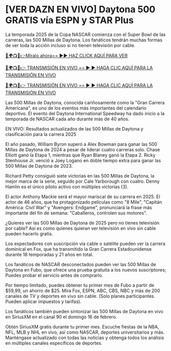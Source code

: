# [VER DAZN EN VIVO] Daytona 500 GRATIS vía ESPN y STAR Plus

La temporada 2025 de la Copa NASCAR comienza con el Super Bowl de las carreras, las 500 Millas de Daytona. Los fanáticos tendrán muchas formas de ver toda la acción incluso si no tienen televisión por cable.

[🔴🌍📺📱👉Míralo ahora== ►► HAZ CLICK AQUÍ PARA VER](https://tinyurl.com/3f57ttv2)

[🔴🌍📺📱👉 TRANSMISIÓN EN VIVO == ► ► HAGA CLIC AQUÍ PARA LA TRANSMISIÓN EN VIVO](https://tinyurl.com/3f57ttv2)

[🔴🌍📺📱👉 TRANSMISIÓN EN VIVO == ► ► HAGA CLIC AQUÍ PARA LA TRANSMISIÓN EN VIVO](https://tinyurl.com/3f57ttv2)

Las 500 Millas de Daytona, conocida cariñosamente como la "Gran Carrera Americana", es uno de los eventos más importantes del calendario deportivo. El evento del Daytona International Speedway ha dado inicio a la temporada de NASCAR cada año durante más de 40 años.

EN VIVO: Resultados actualizados de las 500 Millas de Daytona y clasificación para la carrera 2025

El año pasado, William Byron superó a Alex Bowman para ganar las 500 Millas de Daytona de 2024 a pesar de liderar cuatro carreras solo. Chase Elliott ganó la Etapa 1, mientras que Ryan Blaney ganó la Etapa 2. Ricky Stenhouse Jr. venció a Joey Logano en doble tiempo extra para ganar las 500 Millas de Daytona de 2023.

Richard Petty consiguió siete victorias en las 500 Millas de Daytona, la mejor marca de la serie, seguido por Cale Yarborough con cuatro. Denny Hamlin es el único piloto activo con múltiples victorias (3).

El actor Anthony Mackie será el mayor mariscal de su carrera en 2025. El actor de 46 años, que ha protagonizado películas como "8 Mile", "Capitán América: Civil War" y "Avengers: Endgame", pronunciará la frase más importante del fin de semana: "Caballeros, controlen sus motores".

¿Quieres ver las 500 Millas de Daytona de 2025 pero no tienes televisión por cable? Así es como quienes quieran ver televisión en vivo sin cable pueden hacerlo gratis.

Los espectadores con suscripción vía cable o satélite pueden ver la carrera dominical en Fox, que ha transmitido la Gran Carrera Estadounidense durante 18 temporadas y 21 años en total.

Los fanáticos de NASCAR desconectados pueden ver las 500 Millas de Daytona en Fubo, que ofrece una prueba gratuita a los nuevos suscriptores; Puedes probar el servicio antes de comprarlo.

Por tiempo limitado, puedes obtener tu primer mes de Fubo a partir de $59,99, un ahorro de $25. Mira Fox, ESPN, ABC, CBS, NBC y más de 200 canales de TV y deportes en vivo sin cable. (Solo planes participantes. Pueden aplicar impuestos y tarifas).

Los fanáticos también pueden sintonizar las 500 Millas de Daytona en vivo en SiriusXM en el canal 90 el domingo 16 de febrero.

Obtén SiriusXM gratis durante tu primer mes. Escuche fiestas de la NBA, NFL, MLB y NHL en vivo, así como NASCAR, deportes universitarios y más. Manténgase actualizado con todas las noticias y obtenga todos los análisis en múltiples canales específicos de deportes.
